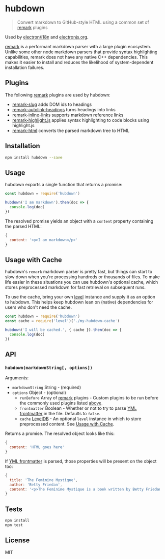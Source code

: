 # hubdown 

> Convert markdown to GitHub-style HTML using a common set of [remark] plugins

Used by [electron/i18n](https://github.com/electron/i18n)
and [electronjs.org](https://github.com/electron/electronjs.org).

[remark] is a performant markdown parser with a large plugin ecosystem.
Unlike some other node markdown parsers that provide syntax highlighting 
capabilities, remark does not have any native C++ dependencies. This makes 
it easier to install and reduces the likelihood of system-dependent installation
failures.

## Plugins

The following [remark] plugins are used by hubdown:

- [remark-slug](http://ghub.io/remark-slug) adds DOM ids to headings
- [remark-autolink-headings](http://ghub.io/remark-autolink-headings) turns headings into links
- [remark-inline-links](http://ghub.io/remark-inline-links) supports markdown reference links
- [remark-highlight.js](http://ghub.io/remark-highlight.js) applies syntax highlighting to code blocks using highlight.js
- [remark-html](http://ghub.io/remark-html) converts the parsed markdown tree to HTML

## Installation

```sh
npm install hubdown --save
```

## Usage

hubdown exports a single function that returns a promise:

```js
const hubdown = require('hubdown')

hubdown('I am markdown').then(doc => {
  console.log(doc)
})
```

The resolved promise yields an object with a `content` property
containing the parsed HTML:

```js
{
  content: '<p>I am markdown</p>'
}
```

## Usage with Cache

hubdown's `remark` markdown parser is pretty fast, but things can start to slow 
down when you're processing hundreds or thousands of files. To make life easier 
in these situations you can use hubdown's optional cache, which stores 
preprocessed markdown for fast retrieval on subsequent runs.

To use the cache, bring your own [level](https://ghub.io/level) instance and
supply it as an option to hubdown. This helps keep hubdown lean on (native) 
dependencies for users who don't need the cache.

```js
const hubdown = require('hubdown')
const cache = require('level')('./my-hubdown-cache')

hubdown('I will be cached.', { cache }).then(doc => {
  console.log(doc)
})
```

## API

### `hubdown(markdownString[, options])`

Arguments:

- `markdownString` String - (required)
- `options` Object - (optional)
  - `runBefore` Array of [remark] plugins - Custom plugins to be run before the commonly used plugins listed [above](#plugins).
  - `frontmatter` Boolean - Whether or not to try to parse [YML frontmatter] in 
    the file. Defaults to `false`.
  - `cache` [LevelDB](https://ghub.io/level) - An optional `level` instance in which
  to store preprocessed content. See [Usage with Cache](#usage-with-cache).

Returns a promise. The resolved object looks like this:

```js
{
  content: 'HTML goes here'
}
```

If [YML frontmatter] is parsed, those properties will be present on the object too:

```js
{
  title: 'The Feminine Mystique',
  author: 'Betty Friedan',
  content: '<p>The Feminine Mystique is a book written by Betty Friedan which is widely credited with sparking the  beginning of second-wave feminism in the United States.</p>'
}
```

## Tests

```sh
npm install
npm test
```

## License

MIT

[remark]: http://ghub.io/remark
[YML frontmatter]: https://jekyllrb.com/docs/frontmatter